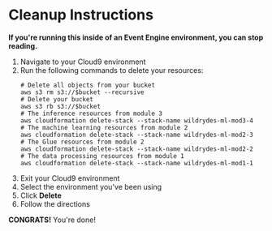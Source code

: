 # Cleanup Instructions

**If you're running this inside of an Event Engine environment, you can stop reading.**

1. Navigate to your Cloud9 environment
1. Run the following commands to delete your resources:
    ```
    # Delete all objects from your bucket
    aws s3 rm s3://$bucket --recursive
    # Delete your bucket
    aws s3 rb s3://$bucket
    # The inference resources from module 3
    aws cloudformation delete-stack --stack-name wildrydes-ml-mod3-4
    # The machine learning resources from module 2
    aws cloudformation delete-stack --stack-name wildrydes-ml-mod2-3
    # The Glue resources from module 2
    aws cloudformation delete-stack --stack-name wildrydes-ml-mod2-2
    # The data processing resources from module 1
    aws cloudformation delete-stack --stack-name wildrydes-ml-mod1-1
    ```
1. Exit your Cloud9 environment
1. Select the environment you've been using
1. Click **Delete**
1. Follow the directions

**CONGRATS!** You're done!
